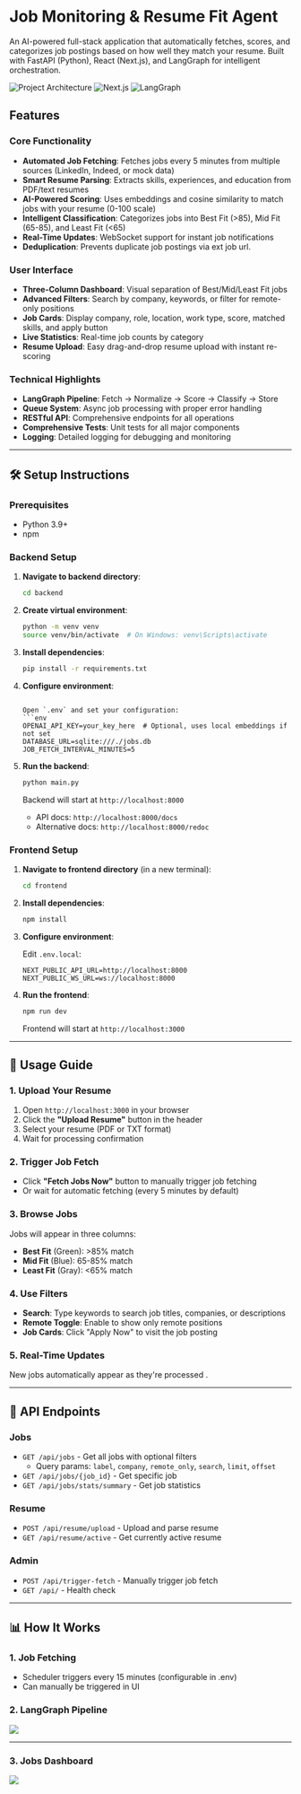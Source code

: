 # Job Monitoring & Resume Fit Agent

An AI-powered full-stack application that automatically fetches, scores, and categorizes job postings based on how well they match your resume. Built with FastAPI (Python), React (Next.js), and LangGraph for intelligent orchestration.

![Project Architecture](https://img.shields.io/badge/FastAPI-Backend-009688?style=flat-square) ![Next.js](https://img.shields.io/badge/Next.js-Frontend-000000?style=flat-square) ![LangGraph](https://img.shields.io/badge/LangGraph-Orchestration-7C3AED?style=flat-square)

## Features

### Core Functionality
- **Automated Job Fetching**: Fetches jobs every 5 minutes from multiple sources (LinkedIn, Indeed, or mock data)
- **Smart Resume Parsing**: Extracts skills, experiences, and education from PDF/text resumes
- **AI-Powered Scoring**: Uses embeddings and cosine similarity to match jobs with your resume (0-100 scale)
- **Intelligent Classification**: Categorizes jobs into Best Fit (>85), Mid Fit (65-85), and Least Fit (<65)
- **Real-Time Updates**: WebSocket support for instant job notifications
- **Deduplication**: Prevents duplicate job postings via ext job url.

### User Interface
- **Three-Column Dashboard**: Visual separation of Best/Mid/Least Fit jobs
- **Advanced Filters**: Search by company, keywords, or filter for remote-only positions
- **Job Cards**: Display company, role, location, work type, score, matched skills, and apply button
- **Live Statistics**: Real-time job counts by category
- **Resume Upload**: Easy drag-and-drop resume upload with instant re-scoring

### Technical Highlights
- **LangGraph Pipeline**: Fetch → Normalize → Score → Classify → Store
- **Queue System**: Async job processing with proper error handling
- **RESTful API**: Comprehensive endpoints for all operations
- **Comprehensive Tests**: Unit tests for all major components
- **Logging**: Detailed logging for debugging and monitoring


---

## 🛠️ Setup Instructions

### Prerequisites
- Python 3.9+
- npm 

### Backend Setup

1. **Navigate to backend directory**:
   ```bash
   cd backend
   ```

2. **Create virtual environment**:
   ```bash
   python -m venv venv
   source venv/bin/activate  # On Windows: venv\Scripts\activate
   ```

3. **Install dependencies**:
   ```bash
   pip install -r requirements.txt
   ```

4. **Configure environment**:

   ```
   
   Open `.env` and set your configuration:
   ```env
   OPENAI_API_KEY=your_key_here  # Optional, uses local embeddings if not set
   DATABASE_URL=sqlite:///./jobs.db
   JOB_FETCH_INTERVAL_MINUTES=5
   ```

5. **Run the backend**:
   ```bash
   python main.py
   ```
   
   Backend will start at `http://localhost:8000`
   - API docs: `http://localhost:8000/docs`
   - Alternative docs: `http://localhost:8000/redoc`

### Frontend Setup

1. **Navigate to frontend directory** (in a new terminal):
   ```bash
   cd frontend
   ```

2. **Install dependencies**:
   ```bash
   npm install
   ```

3. **Configure environment**:
   
   
   Edit `.env.local`:
   ```env
   NEXT_PUBLIC_API_URL=http://localhost:8000
   NEXT_PUBLIC_WS_URL=ws://localhost:8000
   ```

4. **Run the frontend**:
   ```bash
   npm run dev
   ```
   
   Frontend will start at `http://localhost:3000`

---

## 🎯 Usage Guide

### 1. Upload Your Resume

1. Open `http://localhost:3000` in your browser
2. Click the **"Upload Resume"** button in the header
3. Select your resume (PDF or TXT format)
4. Wait for processing confirmation

### 2. Trigger Job Fetch

- Click **"Fetch Jobs Now"** button to manually trigger job fetching
- Or wait for automatic fetching (every 5 minutes by default)

### 3. Browse Jobs

Jobs will appear in three columns:
- **Best Fit** (Green): >85% match
- **Mid Fit** (Blue): 65-85% match
- **Least Fit** (Gray): <65% match

### 4. Use Filters

- **Search**: Type keywords to search job titles, companies, or descriptions
- **Remote Toggle**: Enable to show only remote positions
- **Job Cards**: Click "Apply Now" to visit the job posting

### 5. Real-Time Updates

New jobs automatically appear as they're processed .

---

## 🔧 API Endpoints

### Jobs
- `GET /api/jobs` - Get all jobs with optional filters
  - Query params: `label`, `company`, `remote_only`, `search`, `limit`, `offset`
- `GET /api/jobs/{job_id}` - Get specific job
- `GET /api/jobs/stats/summary` - Get job statistics

### Resume
- `POST /api/resume/upload` - Upload and parse resume
- `GET /api/resume/active` - Get currently active resume

### Admin
- `POST /api/trigger-fetch` - Manually trigger job fetch
- `GET /api/` - Health check

---

## 📊 How It Works

### 1. Job Fetching
- Scheduler triggers every 15 minutes (configurable in .env)
- Can manually be triggered in UI

### 2. LangGraph Pipeline


<img src="image.png"></img>


---

### 3. Jobs Dashboard


<img src="dashboard.gif"></img>



